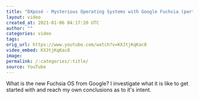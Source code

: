 ```yaml
---
title: "DXposé - Mysterious Operating Systems with Google Fuchsia (part 2)"
layout: video
created_at: 2021-01-06 04:17:20 UTC
author: ""
categories: video
tags: 
orig_url: https://www.youtube.com/watch?v=KXJtjKqKac8
video_embed: KXJtjKqKac8
image:
permalink: /:categories/:title/
source: YouTube
---
```

What is the new Fuchsia OS from Google? I investigate what it is like to get started with and reach my own conclusions as to it's intent.